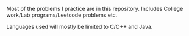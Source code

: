 Most of the problems I practice are in this repository. Includes College work/Lab programs/Leetcode problems etc.

Languages used will mostly be limited to C/C++ and Java.
